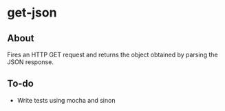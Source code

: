 # get-json

## About
Fires an HTTP GET request and returns the object obtained by parsing the JSON response.


## To-do
- Write tests using mocha and sinon
